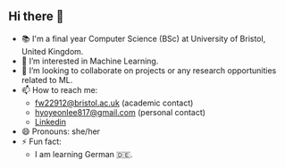 ## Hi there 👋
- 📚 I'm a final year Computer Science (BSc) at University of Bristol, United Kingdom.
- 🔭 I’m interested in Machine Learning.
- 👯 I’m looking to collaborate on projects or any research opportunities related to ML. 
- 📫 How to reach me:
  - fw22912@bristol.ac.uk (academic contact)
  - hyoyeonlee817@gmail.com (personal contact)
  - [Linkedin](https://www.linkedin.com/in/hyoyeon-lee/)
- 😄 Pronouns: she/her
- ⚡ Fun fact: 
  - I am learning German 🇩🇪.


